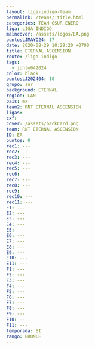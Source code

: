 ```yaml
---
layout: liga-indigo-team
permalink: /teams/:title.html
categories: TEAM GSUR ENERO
liga: LIGA INDIGO
maincover: /assets/logos/EA.png
puntosLJMAYO24: 17
date: 2020-08-29 10:29:20 +0700
title: ETERNAL ASCENSION
route: /liga-indigo
tags:
  - johto042024
color: black
puntosLJ202404: 10
grupo: sur
background: ETERNAL
region: LAN
pais: mx
team2: RNT ETERNAL ASCENSION
ligas: 
cxf: 
cover: /assets/backCard.png
team: RNT ETERNAL ASCENSION
ID: EA
puntos: 0
rec1: ---
rec2: ---
rec3: ---
rec4: ---
rec5: ---
rec6: ---
rec7: ---
rec8: ---
rec9: ---
rec10: ---
rec11: ---
E1: ---
E2: ---
E3: ---
E4: ---
E5: ---
E6: ---
E7: ---
E8: ---
E9: ---
E10: ---
E11: ---
F1: ---
F2: ---
F3: ---
F4: ---
F5: ---
F6: ---
F7: ---
F8: ---
F9: ---
F10: ---
F11: ---
temporada: SI
rango: BRONCE
---
```

